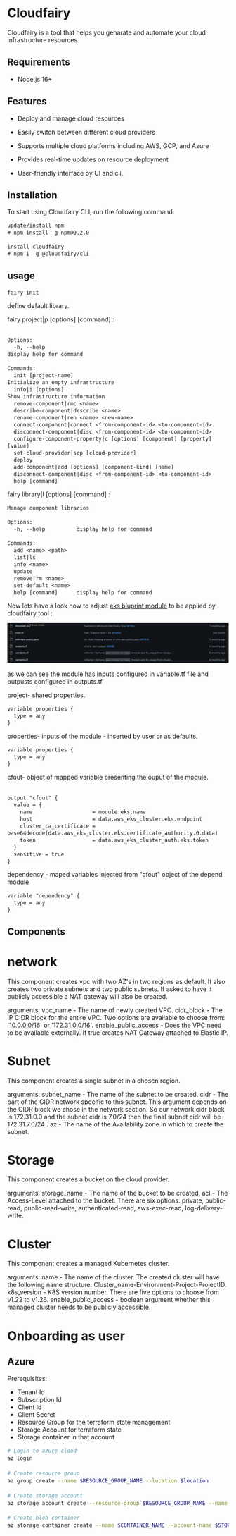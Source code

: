 # Cloudfairy

Cloudfairy is a tool that helps you genarate and automate your cloud infrastructure resources.

## Requirements

- Node.js 16+

## Features

- Deploy and manage cloud resources

- Easily switch between different cloud providers
- Supports multiple cloud platforms including AWS, GCP, and Azure
- Provides real-time updates on resource deployment
- User-friendly interface by UI and cli.

## Installation

To start using Cloudfairy CLI, run the following command:

```
update/install npm
# npm install -g npm@9.2.0

install cloudfairy
# npm i -g @cloudfairy/cli
```

## usage

```
fairy init
```

define default library.

fairy project|p [options] [command] :

```

Options:
  -h, --help                                                               display help for command

Commands:
  init [project-name]                                                      Initialize an empty infrastructure
  info|i [options]                                                         Show infrastructure information
  remove-component|rmc <name>
  describe-component|describe <name>
  rename-component|ren <name> <new-name>
  connect-component|connect <from-component-id> <to-component-id>
  disconnect-component|disc <from-component-id> <to-component-id>
  configure-component-property|c [options] [component] [property] [value]
  set-cloud-provider|scp [cloud-provider]
  deploy
  add-component|add [options] [component-kind] [name]
  disconnect-component|disc <from-component-id> <to-component-id>
  help [command]
```

fairy library|l [options] [command] :

```
Manage component libraries

Options:
  -h, --help          display help for command

Commands:
  add <name> <path>
  list|ls
  info <name>
  update
  remove|rm <name>
  set-default <name>
  help [command]      display help for command
```

Now lets have a look how to adjust [eks bluprint module](https://github.com/aws-ia/terraform-aws-eks-blueprints/tree/main/examples/eks-cluster-with-new-vpc)
to be applied by cloudfairy tool :

![Screenshot](./tutorial/screenshot.png)

as we can see the module has inputs configured in variable.tf file and outpusts configured in outputs.tf

project- shared properties.

```
variable properties {
  type = any
}

```

properties- inputs of the module - inserted by user or as defaults.

```
variable properties {
  type = any
}

```

cfout- object of mapped variable presenting the ouput of the module.

```

output "cfout" {
  value = {
    name                   = module.eks.name
    host                   = data.aws_eks_cluster.eks.endpoint
    cluster_ca_certificate = base64decode(data.aws_eks_cluster.eks.certificate_authority.0.data)
    token                  = data.aws_eks_cluster_auth.eks.token
  }
  sensitive = true
}
```

dependency - maped variables injected from "cfout" object of the depend module

```
variable "dependency" {
  type = any
}
```
## Components
# network

This component creates vpc with two AZ's in two regions as default. It also creates two private subnets and two public subnets.
If asked to have it publicly accessible a NAT gateway will also be created.

arguments:
vpc_name             - The name of newly created VPC.
cidr_block           - The IP CIDR block for the entire VPC. Two options are available to choose from: '10.0.0.0/16' or '172.31.0.0/16'.
enable_public_access - Does the VPC need to be available externally. If true creates NAT Gateway attached to Elastic IP.

# Subnet

This component creates a single subnet in a chosen region.

arguments:
subnet_name - The name of the subnet to be created.
cidr        - The part of the CIDR network specific to this subnet. This argument depends on the CIDR block we chose in the network section.
              So our network cidr block is 172.31.0.0 and the subnet cidr is 7.0/24 then the final subnet cidr will be 172.31.7.0/24 .
az          - The name of the Availability zone in which to create the subnet.

# Storage

This component creates a bucket on the cloud provider.

arguments:
storage_name - The name of the bucket to be created.
acl          - The Access-Level attached to the bucket. There are six options: private, public-read, public-read-write, authenticated-read, aws-exec-read, log-delivery-write.

# Cluster

This component creates a managed Kubernetes cluster.

arguments:
name                 - The name of the cluster. The created cluster will have the following name structure: Cluster_name-Environment-Project-ProjectID.
k8s_version          - K8S version number. There are five options to choose from v1.22 to v1.26.
enable_public_access - boolean argument whether this managed cluster needs to be publicly accessible.

# Onboarding as user

## Azure

Prerequisites:

- Tenant Id
- Subscription Id
- Client Id
- Client Secret
- Resource Group for the terraform state management
- Storage Account for terraform state
- Storage container in that account

```bash
# Login to azure cloud
az login

# Create resource group
az group create --name $RESOURCE_GROUP_NAME --location $location

# Create storage account
az storage account create --resource-group $RESOURCE_GROUP_NAME --name $STORAGE_ACCOUNT_NAME --sku Standard_LRS --encryption-services blob

# Create blob container
az storage container create --name $CONTAINER_NAME --account-name $STORAGE_ACCOUNT_NAME
```
